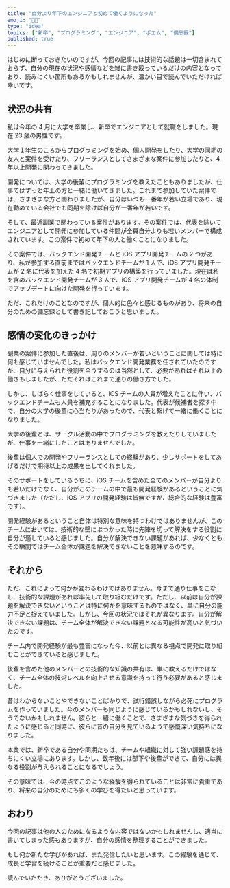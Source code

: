 ```yaml
---
title: "自分より年下のエンジニアと初めて働くようになった"
emoji: "👨🏼"
type: "idea"
topics: ["新卒", "プログラミング", "エンジニア", "ポエム", "備忘録"]
published: true
---
```


はじめに断っておきたいのですが、今回の記事には技術的な話題は一切含まれておらず、自分の現在の状況や感情などを雑に書き殴っているだけの内容となっており、読みにくい箇所もあるかもしれませんが、温かい目で読んでいただければ幸いです。

## 状況の共有

私は今年の 4 月に大学を卒業し、新卒でエンジニアとして就職をしました。現在 23 歳の男性です。

大学１年生のころからプログラミングを始め、個人開発をしたり、大学の同期の友人と案件を受けたり、フリーランスとしてさまざまな案件に参加したりと、4 年以上開発に関わってきました。

開発については、大学の後輩にプログラミングを教えたこともありましたが、仕事ではずっと年上の方と一緒に働いてきました。これまで参加していた案件では、さまざまな方と関わりましたが、自分はいつも一番年が若い立場であり、現在勤めている会社でも同期を除けば自分が一番年が若いです。

そして、最近副業で関わっている案件があります。その案件では、代表を除いてエンジニアとして開発に参加している仲間が全員自分よりも若いメンバーで構成されています。この案件で初めて年下の人と働くことになりました。

その案件では、バックエンド開発チームと iOS アプリ開発チームの 2 つがあり、私が参加する直前まではバックエンドチームが 1 人で、iOS アプリ開発チームが 2 名に代表を加えた 4 名で初期アプリの構築を行っていました。現在は私を含めバックエンド開発チームが 3 人で、iOS アプリ開発チームが 4 名の体制でアップデートに向けた開発を行っています。

ただ、これだけのことなのですが、個人的に色々と感じるものがあり、将来の自分のための備忘録として書き記しておこうと思いました。

## 感情の変化のきっかけ

副業の案件に参加した直後は、周りのメンバーが若いということに関しては特に何も感じていませんでした。私はバックエンド開発業務を任されていたのですが、自分に与えられた役割を全うするのは当然として、必要があればそれ以上の働きもしましたが、ただそれはこれまで通りの働き方でした。

しかし、しばらく仕事をしていると、iOS チームの人員が増えたことに伴い、バックエンドチームも人員を補充することになりました。代表が候補者を探す中で、自分の大学の後輩に心当たりがあったので、代表と繋げて一緒に働くことになりました。

大学の後輩とは、サークル活動の中でプログラミングを教えたりしていましたが、仕事を一緒にしたことはありませんでした。

後輩は個人での開発やフリーランスとしての経験があり、少しサポートをしてあげるだけで期待以上の成果を出してくれました。

そのサポートをしているうちに、iOS チームを含めた全てのメンバーが自分よりも若いだけでなく、自分がこのチームの中で最も開発経験があるということに気づきました（ただし、iOS アプリの開発経験は皆無ですが、総合的な経験は豊富です）。

開発経験があるということ自体は特別な意味を持つわけではありませんが、このチームにおいては、技術的な壁にぶつかった時に先陣を切って解決をする役割に自分が適していると感じました。自分が解決できない課題があれば、少なくともその瞬間ではチーム全体が課題を解決できないことを意味するのです。

## それから

ただ、これによって何かが変わるわけではありません。今まで通り仕事をこなし、技術的な課題があれば率先して取り組むだけです。ただし、以前は自分が課題を解決できないということは特に何かを意味するものではなく、単に自分の能力不足と捉えていました。しかし、今回の状況ではそれが異なります。自分が解決できない課題は、チーム全体が解決できない課題となる可能性が高いと気づいたのです。

チーム内で開発経験が最も豊富になった今、以前とは異なる視点で開発に取り組むことができていると感じました。

後輩を含めた他のメンバーとの技術的な知識の共有は、単に教えるだけではなく、チーム全体の技術レベルを向上させる意識を持って行う必要があると感じました。

昔はわからないことやできないことばかりで、試行錯誤しながら必死にプログラムを作っていました。今のメンバーも同じように感じているかもしれないし、そうでないかもしれません。彼らと一緒に働くことで、さまざまな気づきを得られたように感じると同時に、彼らに昔の自分を見ているようで感慨深い気持ちになりました。

本業では、新卒である自分や同期たちは、チームや組織に対して強い課題感を持ちにくい立場にあります。しかし、数年後には部下や後輩ができて、自分には異なる役割が与えられることになるでしょう。

その意味では、今の時点でこのような経験を得られていることは非常に貴重であり、将来の自分のためにも多くの学びを得たいと思っています。

## おわり

今回の記事は他の人のためになるような内容ではないかもしれませんし、適当に書いてしまった感もありますが、自分の感情を整理することができました。

もし何か新たな学びがあれば、また発信したいと思います。この経験を通じて、成長と学習を続けることが重要だと感じました。

読んでいただき、ありがとうございました。
